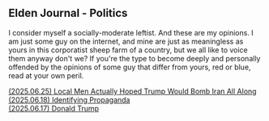 ## Elden Journal - Politics
I consider myself a socially-moderate leftist. And these are my opinions. I am
just some guy on the internet, and mine are just as meaningless as yours in
this corporatist sheep farm of a country, but we all like to voice them anyway
don't we? If you're the type to become deeply and personally offended by the
opinions of some guy that differ from yours, red or blue, read at your own
peril.

[(2025.06.25) Local Men Actually Hoped Trump Would Bomb Iran All Along](/journal/politics/20250625-trumper.html) </br>
[(2025.06.18) Identifying Propaganda](/journal/politics/20250618-propaganda.html) </br>
[(2025.06.17) Donald Trump](/journal/politics/20250617-trump.html)
